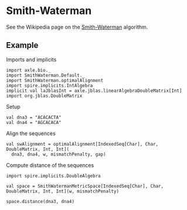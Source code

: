 Smith-Waterman
==============

See the Wikipedia page on the
<a href="https://en.wikipedia.org/wiki/Smith%E2%80%93Waterman_algorithm">Smith-Waterman</a> algorithm.

Example
-------

Imports and implicits

```tut:book:silent
import axle.bio._
import SmithWaterman.Default._
import SmithWaterman.optimalAlignment
import spire.implicits.IntAlgebra
implicit val laJblasInt = axle.jblas.linearAlgebraDoubleMatrix[Int]
import org.jblas.DoubleMatrix
```

Setup

```tut:book
val dna3 = "ACACACTA"
val dna4 = "AGCACACA"
```

Align the sequences

```tut:book
val swAlignment = optimalAlignment[IndexedSeq[Char], Char, DoubleMatrix, Int, Int](
  dna3, dna4, w, mismatchPenalty, gap)
```

Compute distance of the sequences

```tut:book
import spire.implicits.DoubleAlgebra

val space = SmithWatermanMetricSpace[IndexedSeq[Char], Char, DoubleMatrix, Int, Int](w, mismatchPenalty)

space.distance(dna3, dna4)
```
